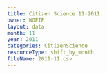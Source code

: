 ```yaml
---
title: Citizen Science 11-2011
owner: WOEIP
layout: data
month: 11
year: 2011
categories: CitizenScience
resourceType: shift_by_month
fileName: 2011-11.csv
---
```

